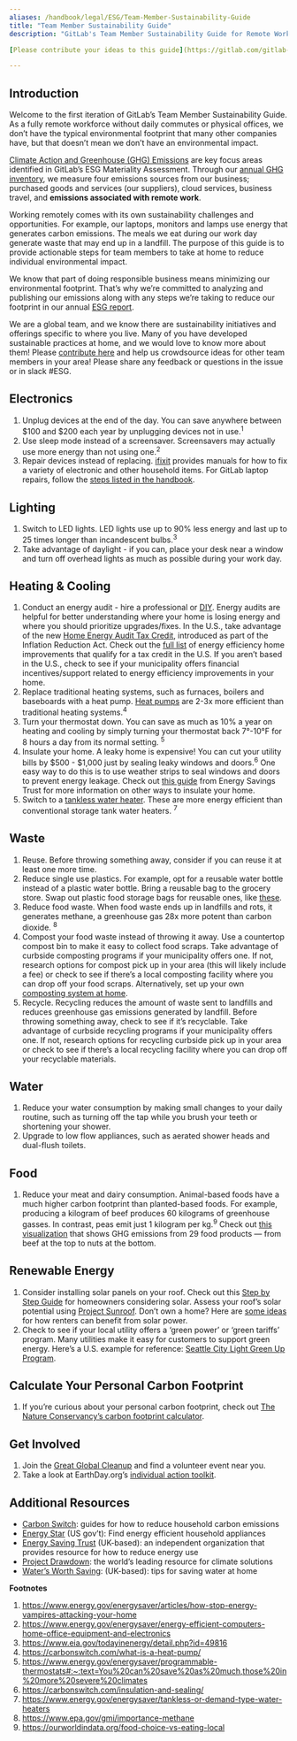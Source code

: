 ```yaml
---
aliases: /handbook/legal/ESG/Team-Member-Sustainability-Guide
title: "Team Member Sustainability Guide"
description: "GitLab's Team Member Sustainability Guide for Remote Work"

[Please contribute your ideas to this guide](https://gitlab.com/gitlab-com/legal-and-compliance/-/issues/2072)

---
```

## Introduction

Welcome to the first iteration of GitLab’s Team Member Sustainability Guide. As a fully remote workforce without daily commutes or physical offices, we don’t have the typical environmental footprint that many other companies have, but that doesn’t mean we don’t have an environmental impact.

[Climate Action and Greenhouse (GHG) Emissions](https://handbook.gitlab.com/handbook/legal/esg/#esg-materiality-matrix) are key focus areas identified in GitLab’s ESG Materiality Assessment. Through our [annual GHG inventory](https://handbook.gitlab.com/handbook/esg/#climate-action-and-greenhouse-ghg-emissions), we measure four emissions sources from our business; purchased goods and services (our suppliers), cloud services, business travel, and **emissions associated with remote work**.

Working remotely comes with its own sustainability challenges and opportunities. For example, our laptops, monitors and lamps use energy that generates carbon emissions. The meals we eat during our work day generate waste that may end up in a landfill. The purpose of this guide is to provide actionable steps for team members to take at home to reduce individual environmental impact.

We know that part of doing responsible business means minimizing our environmental footprint. That’s why we’re committed to analyzing and publishing our emissions along with any steps we’re taking to reduce our footprint in our annual [ESG report](https://handbook.gitlab.com/handbook/esg/#gitlab-fiscal-year-2023-fy23-esg-report).

We are a global team, and we know there are sustainability initiatives and offerings specific to where you live. Many of you have developed sustainable practices at home, and we would love to know more about them! Please [contribute here](https://gitlab.com/gitlab-com/legal-and-compliance/-/issues/2072) and help us crowdsource ideas for other team members in your area! Please share any feedback or questions in the issue or in slack #ESG.

## Electronics

1. Unplug devices at the end of the day. You can save anywhere between $100 and $200 each year by unplugging devices not in use.<sup>1</sup>
2. Use sleep mode instead of a screensaver. Screensavers may actually use more energy than not using one.<sup>2</sup>
3. Repair devices instead of replacing. [ifixit](https://www.ifixit.com/) provides manuals for how to fix a variety of electronic and other household items. For GitLab laptop repairs, follow the [steps listed in the handbook](https://handbook.gitlab.com/handbook/business-technology/end-user-services/onboarding-access-requests/#laptop-repair).

## Lighting

1. Switch to LED lights. LED lights use up to 90% less energy and last up to 25 times longer than incandescent bulbs.<sup>3</sup>
2. Take advantage of daylight - if you can, place your desk near a window and turn off overhead lights as much as possible during your work day.

## Heating & Cooling

1. Conduct an energy audit - hire a professional or [DIY](https://www.energy.gov/energysaver/do-it-yourself-home-energy-assessments). Energy audits are helpful for better understanding where your home is losing energy and where you should prioritize upgrades/fixes. In the U.S., take advantage of the new [Home Energy Audit Tax Credit](https://www.energystar.gov/about/federal-tax-credits/home-energy-audit), introduced as part of the Inflation Reduction Act. Check out the [full list](https://www.irs.gov/credits-deductions/energy-efficient-home-improvement-credit) of energy efficiency home improvements that qualify for a tax credit in the U.S. If you aren’t based in the U.S., check to see if your municipality offers financial incentives/support related to energy efficiency improvements in your home.
2. Replace traditional heating systems, such as furnaces, boilers and baseboards with a heat pump. [Heat pumps](https://www.energy.gov/energysaver/heat-pump-systems) are 2-3x more efficient than traditional heating systems.<sup>4</sup>
3. Turn your thermostat down. You can save as much as 10% a year on heating and cooling by simply turning your thermostat back 7°-10°F for 8 hours a day from its normal setting. <sup>5</sup>
4. Insulate your home. A leaky home is expensive! You can cut your utility bills by $500 - $1,000 just by sealing leaky windows and doors.<sup>6</sup> One easy way to do this is to use weather strips to seal windows and doors to prevent energy leakage. Check out [this guide](https://energysavingtrust.org.uk/energy-at-home/reducing-home-heat-loss/) from Energy Savings Trust for more information on other ways to insulate your home.
5. Switch to a [tankless water heater](https://carbonswitch.com/tankless-water-heater-buyers-guide/). These are more energy efficient than conventional storage tank water heaters. <sup>7</sup>

## Waste

1. Reuse. Before throwing something away, consider if you can reuse it at least one more time.
2. Reduce single use plastics. For example, opt for a reusable water bottle instead of a plastic water bottle. Bring a reusable bag to the grocery store. Swap out plastic food storage bags for reusable ones, like [these](https://www.stasherbag.com/).
3. Reduce food waste. When food waste ends up in landfills and rots, it generates methane, a greenhouse gas 28x more potent than carbon dioxide. <sup>8</sup>
4. Compost your food waste instead of throwing it away. Use a countertop compost bin to make it easy to collect food scraps. Take advantage of curbside composting programs if your municipality offers one. If not, research options for compost pick up in your area (this will likely include a fee) or check to see if there’s a local composting facility where you can drop off your food scraps. Alternatively, set up your own [composting system at home](https://www.epa.gov/recycle/composting-home).
5. Recycle. Recycling reduces the amount of waste sent to landfills and reduces greenhouse gas emissions generated by landfill. Before throwing something away, check to see if it’s recyclable. Take advantage of curbside recycling programs if your municipality offers one. If not, research options for recycling curbside pick up in your area or check to see if there’s a local recycling facility where you can drop off your recyclable materials.

## Water

1. Reduce your water consumption by making small changes to your daily routine, such as turning off the tap while you brush your teeth or shortening your shower.
2. Upgrade to low flow appliances, such as aerated shower heads and dual-flush toilets.

## Food

1. Reduce your meat and dairy consumption. Animal-based foods have a much higher carbon footprint than planted-based foods. For example, producing a kilogram of beef produces 60 kilograms of greenhouse gasses. In contrast, peas emit just 1 kilogram per kg.<sup>9</sup> Check out [this visualization](https://ourworldindata.org/food-choice-vs-eating-local) that shows GHG emissions from 29 food products — from beef at the top to nuts at the bottom.

## Renewable Energy

1. Consider installing solar panels on your roof. Check out this [Step by Step Guide](https://www.energy.gov/eere/solar/articles/walk-me-through-it-step-step-guide-consumers-going-solar) for homeowners considering solar. Assess your roof’s solar potential using [Project Sunroof](https://sunroof.withgoogle.com/).  Don’t own a home? Here are [some ideas](https://greenerideal.com/guides/solar-for-renters-a-guide-on-using-solar-energy-without-owning-a-home/#:~:text=Renters%20can%20take%20advantage%20of%20solar%20energy%20without%20owning%20a,contribute%20to%20a%20cleaner%20environment.) for how renters can benefit from solar power.
2. Check to see if your local utility offers a ‘green power’ or ‘green tariffs’ program. Many utilities make it easy for customers to support green energy. Here’s a U.S. example for reference: [Seattle City Light Green Up Program](https://www.seattle.gov/city-light/residential-services/home-energy-solutions/renewable-energy-credits).

## Calculate Your Personal Carbon Footprint

1. If you’re curious about your personal carbon footprint, check out [The Nature Conservancy’s carbon footprint calculator](https://www.nature.org/en-us/get-involved/how-to-help/carbon-footprint-calculator/).

## Get Involved

1. Join the [Great Global Cleanup](https://www.earthday.org/campaign/cleanup/) and find a volunteer event near you.
2. Take a look at EarthDay.org’s [individual action toolkit](https://www.earthday.org/individual-action-toolkit/).

## Additional Resources

- [Carbon Switch](https://carbonswitch.com/): guides for how to reduce household carbon emissions
- [Energy Star](https://www.energystar.gov/?s=mega) (US gov’t): Find energy efficient household appliances
- [Energy Saving Trust](https://energysavingtrust.org.uk/) (UK-based): an independent organization that provides resource for how to reduce energy use
- [Project Drawdown](https://drawdown.org/): the world’s leading resource for climate solutions
- [Water’s Worth Saving](https://watersworthsaving.org.uk/): (UK-based): tips for saving water at home






**Footnotes**
1. https://www.energy.gov/energysaver/articles/how-stop-energy-vampires-attacking-your-home
2. https://www.energy.gov/energysaver/energy-efficient-computers-home-office-equipment-and-electronics
3. https://www.eia.gov/todayinenergy/detail.php?id=49816
4. https://carbonswitch.com/what-is-a-heat-pump/
5. https://www.energy.gov/energysaver/programmable-thermostats#:~:text=You%20can%20save%20as%20much,those%20in%20more%20severe%20climates
6. https://carbonswitch.com/insulation-and-sealing/
7. https://www.energy.gov/energysaver/tankless-or-demand-type-water-heaters
8. https://www.epa.gov/gmi/importance-methane
9. https://ourworldindata.org/food-choice-vs-eating-local


